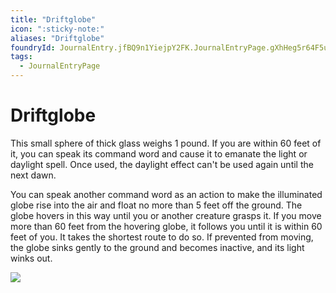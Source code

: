 ```yaml
---
title: "Driftglobe"
icon: ":sticky-note:"
aliases: "Driftglobe"
foundryId: JournalEntry.jfBQ9n1YiejpY2FK.JournalEntryPage.gXhHeg5r64F5urg2
tags:
  - JournalEntryPage
---
```


# Driftglobe
This small sphere of thick glass weighs 1 pound. If you are within 60 feet of it, you can speak its command word and cause it to emanate the light or daylight spell. Once used, the daylight effect can't be used again until the next dawn.

You can speak another command word as an action to make the illuminated globe rise into the air and float no more than 5 feet off the ground. The globe hovers in this way until you or another creature grasps it. If you move more than 60 feet from the hovering globe, it follows you until it is within 60 feet of you. It takes the shortest route to do so. If prevented from moving, the globe sinks gently to the ground and becomes inactive, and its light winks out. 

![](https://www.dndbeyond.com/avatars/thumbnails/7/192/1000/1000/636284728787568027.jpeg)